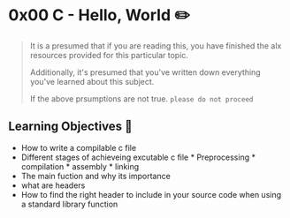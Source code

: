 # 0x00 C - Hello, World :pencil2:

> It is a presumed that if you are reading this, you have finished the alx resources provided for this particular topic.
> 
> Additionally, it's presumed that you've written down everything you've learned about this subject.
> 
> If the above prsumptions are not true. `please do not proceed`


## Learning Objectives :bookmark_tabs:

* How to write a compilable c file
* Different stages of achieveing excutable c file
      * Preprocessing
      * compilation
      * assembly
      * linking
* The main fuction and why its importance
* what are headers
* How to find the right header to include in your source code when using a standard library function
